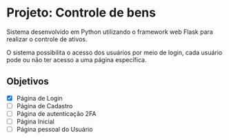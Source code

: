 # Projeto: Controle de bens

Sistema desenvolvido em Python utilizando o framework web Flask para realizar o controle de ativos.

O sistema possibilita o acesso dos usuários por meio de login, cada usuário pode ou não ter acesso a uma página específica.

## Objetivos

- [x] Página de Login
- [ ] Página de Cadastro
- [ ] Página de autenticação 2FA
- [ ] Página Inicial
- [ ] Página pessoal do Usuário
